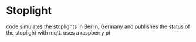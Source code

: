 # Stoplight
code simulates the stoplights in Berlin, Germany and publishes the status of the stoplight with mqtt. uses a raspberry pi
